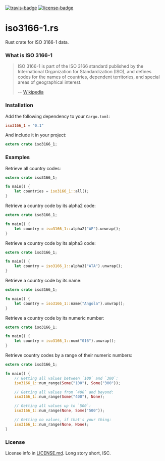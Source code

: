 [travis-badge]: https://img.shields.io/travis/taiyaeix/iso3166-1.rs.svg?style=flat-square
[travis]: https://travis-ci.org/taiyaeix/iso3166-1.rs
[license-badge]: https://img.shields.io/badge/license-ISC-blue.svg?style=flat-square
[license]: https://opensource.org/licenses/ISC

[![travis-badge][]][travis] [![license-badge][]][license]

# iso3166-1.rs

Rust crate for ISO 3166-1 data.


### What is ISO 3166-1

> ISO 3166-1 is part of the ISO 3166 standard published by the International
> Organization for Standardization (ISO), and defines codes for the names of
> countries, dependent territories, and special areas of geographical interest.
>
> -- [Wikipedia](https://en.wikipedia.org/wiki/ISO_3166-1)


### Installation

Add the following dependency to your `Cargo.toml`:

```toml
iso3166_1 = "0.1"
```

And include it in your project:

```rust
extern crate iso3166_1;
```

### Examples

Retrieve all country codes:

```rust
extern crate iso3166_1;

fn main() {
    let countries = iso3166_1::all();
}
```


Retrieve a country code by its alpha2 code:

```rust
extern crate iso3166_1;

fn main() {
    let country = iso3166_1::alpha2("AF").unwrap();
}
```


Retrieve a country code by its alpha3 code:

```rust
extern crate iso3166_1;

fn main() {
    let country = iso3166_1::alpha3("ATA").unwrap();
}
```


Retrieve a country code by its name:

```rust
extern crate iso3166_1;

fn main() {
    let country = iso3166_1::name("Angola").unwrap();
}
```


Retrieve a country code by its numeric number:

```rust
extern crate iso3166_1;

fn main() {
    let country = iso3166_1::num("016").unwrap();
}
```


Retrieve country codes by a range of their numeric numbers:

```rust
extern crate iso3166_1;

fn main() {
    // Getting all values between `100` and `300`:
    iso3166_1::num_range(Some("100"), Some("300"));

    // Getting all values from `400` and beyond:
    iso3166_1::num_range(Some("400"), None);

    // Getting all values up to `500`:
    iso3166_1::num_range(None, Some("500"));

    // Getting no values, if that's your thing:
    iso3166_1::num_range(None, None);
}
```


### License

License info in [LICENSE.md]. Long story short, ISC.

[LICENSE.md]: https://github.com/taiyaeix/iso3166-1.rs/blob/master/LICENSE.md
